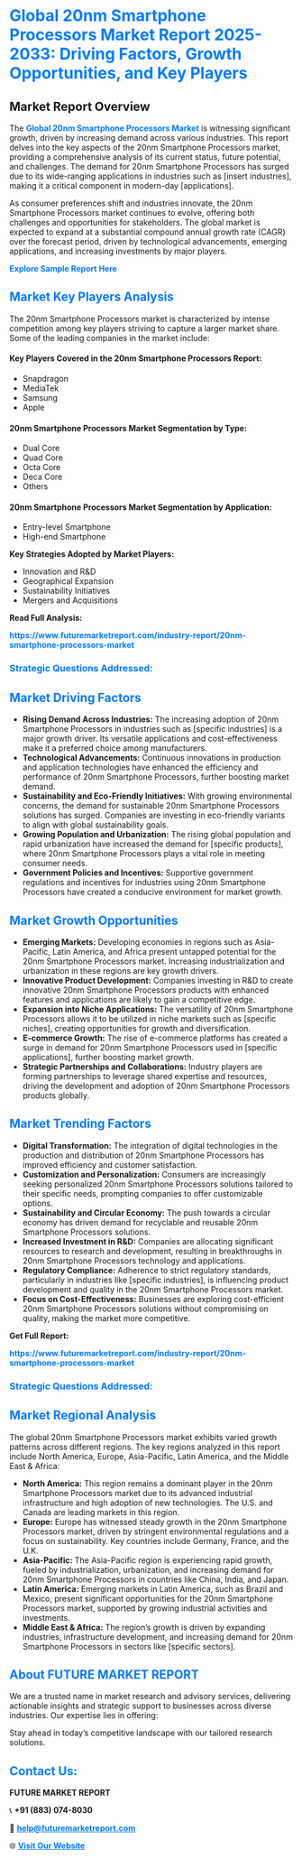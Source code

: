 <h1 style="color: #007BFF;">Global 20nm Smartphone Processors Market Report 2025-2033: Driving Factors, Growth Opportunities, and Key Players</h1>

<section id="overview">
<h2>Market Report Overview</h2>
<p>The <a href="https://www.futuremarketreport.com/industry-report/20nm-smartphone-processors-market" style="color: #007BFF; text-decoration: none;"><strong>Global 20nm Smartphone Processors Market</strong></a> is witnessing significant growth, driven by increasing demand across various industries. This report delves into the key aspects of the 20nm Smartphone Processors market, providing a comprehensive analysis of its current status, future potential, and challenges. The demand for 20nm Smartphone Processors has surged due to its wide-ranging applications in industries such as [insert industries], making it a critical component in modern-day [applications].</p>
<p>As consumer preferences shift and industries innovate, the 20nm Smartphone Processors market continues to evolve, offering both challenges and opportunities for stakeholders. The global market is expected to expand at a substantial compound annual growth rate (CAGR) over the forecast period, driven by technological advancements, emerging applications, and increasing investments by major players.</p>
</section>

<section id="overview">
<p><a href="https://www.futuremarketreport.com/request-sample/reportId=76391" style="color: #007BFF; text-decoration: none;"><strong>Explore Sample Report Here</strong></a></p>
</section>

<section id="key-players">
<h2 style="color: #007BFF;">Market Key Players Analysis</h2>
<p>The 20nm Smartphone Processors market is characterized by intense competition among key players striving to capture a larger market share. Some of the leading companies in the market include:</p>
<h4>Key Players Covered in the 20nm Smartphone Processors Report:</h4>
<ul><li>Snapdragon</li><li>MediaTek</li><li>Samsung</li><li>Apple</li></ul>
<h4>20nm Smartphone Processors Market Segmentation by Type:</h4>
<ul><li>Dual Core</li><li>Quad Core</li><li>Octa Core</li><li>Deca Core</li><li>Others</li></ul>

<h4>20nm Smartphone Processors Market Segmentation by Application:</h4>
<ul><li>Entry-level Smartphone</li><li>High-end Smartphone</li></ul>
<p><strong>Key Strategies Adopted by Market Players:</strong></p>
<ul>
<li>Innovation and R&D</li>
<li>Geographical Expansion</li>
<li>Sustainability Initiatives</li>
<li>Mergers and Acquisitions</li>
</ul>
</section>

<section>
<p><strong>Read Full Analysis: </strong></p><a href="https://www.futuremarketreport.com/industry-report/20nm-smartphone-processors-market" style="color: #007BFF; text-decoration: none;"><strong>https://www.futuremarketreport.com/industry-report/20nm-smartphone-processors-market</strong></a>
<h3 style="color: #007BFF;">Strategic Questions Addressed:</h3>
</section>

<section id="driving-factors">
<h2 style="color: #007BFF;">Market Driving Factors</h2>
<ul>
<li><strong>Rising Demand Across Industries:</strong> The increasing adoption of 20nm Smartphone Processors in industries such as [specific industries] is a major growth driver. Its versatile applications and cost-effectiveness make it a preferred choice among manufacturers.</li>
<li><strong>Technological Advancements:</strong> Continuous innovations in production and application technologies have enhanced the efficiency and performance of 20nm Smartphone Processors, further boosting market demand.</li>
<li><strong>Sustainability and Eco-Friendly Initiatives:</strong> With growing environmental concerns, the demand for sustainable 20nm Smartphone Processors solutions has surged. Companies are investing in eco-friendly variants to align with global sustainability goals.</li>
<li><strong>Growing Population and Urbanization:</strong> The rising global population and rapid urbanization have increased the demand for [specific products], where 20nm Smartphone Processors plays a vital role in meeting consumer needs.</li>
<li><strong>Government Policies and Incentives:</strong> Supportive government regulations and incentives for industries using 20nm Smartphone Processors have created a conducive environment for market growth.</li>
</ul>
</section>

<section id="growth-opportunities">
<h2 style="color: #007BFF;">Market Growth Opportunities</h2>
<ul>
<li><strong>Emerging Markets:</strong> Developing economies in regions such as Asia-Pacific, Latin America, and Africa present untapped potential for the 20nm Smartphone Processors market. Increasing industrialization and urbanization in these regions are key growth drivers.</li>
<li><strong>Innovative Product Development:</strong> Companies investing in R&D to create innovative 20nm Smartphone Processors products with enhanced features and applications are likely to gain a competitive edge.</li>
<li><strong>Expansion into Niche Applications:</strong> The versatility of 20nm Smartphone Processors allows it to be utilized in niche markets such as [specific niches], creating opportunities for growth and diversification.</li>
<li><strong>E-commerce Growth:</strong> The rise of e-commerce platforms has created a surge in demand for 20nm Smartphone Processors used in [specific applications], further boosting market growth.</li>
<li><strong>Strategic Partnerships and Collaborations:</strong> Industry players are forming partnerships to leverage shared expertise and resources, driving the development and adoption of 20nm Smartphone Processors products globally.</li>
</ul>
</section>

<section id="trending-factors">
<h2 style="color: #007BFF;">Market Trending Factors</h2>
<ul>
<li><strong>Digital Transformation:</strong> The integration of digital technologies in the production and distribution of 20nm Smartphone Processors has improved efficiency and customer satisfaction.</li>
<li><strong>Customization and Personalization:</strong> Consumers are increasingly seeking personalized 20nm Smartphone Processors solutions tailored to their specific needs, prompting companies to offer customizable options.</li>
<li><strong>Sustainability and Circular Economy:</strong> The push towards a circular economy has driven demand for recyclable and reusable 20nm Smartphone Processors solutions.</li>
<li><strong>Increased Investment in R&D:</strong> Companies are allocating significant resources to research and development, resulting in breakthroughs in 20nm Smartphone Processors technology and applications.</li>
<li><strong>Regulatory Compliance:</strong> Adherence to strict regulatory standards, particularly in industries like [specific industries], is influencing product development and quality in the 20nm Smartphone Processors market.</li>
<li><strong>Focus on Cost-Effectiveness:</strong> Businesses are exploring cost-efficient 20nm Smartphone Processors solutions without compromising on quality, making the market more competitive.</li>
</ul>
</section>

<section>
<p><strong>Get Full Report: </strong></p><a href="https://www.futuremarketreport.com/industry-report/20nm-smartphone-processors-market" style="color: #007BFF; text-decoration: none;"><strong>https://www.futuremarketreport.com/industry-report/20nm-smartphone-processors-market</strong></a>
<h3 style="color: #007BFF;">Strategic Questions Addressed:</h3>
</section>


<section id="regional-analysis">
<h2 style="color: #007BFF;">Market Regional Analysis</h2>
<p>The global 20nm Smartphone Processors market exhibits varied growth patterns across different regions. The key regions analyzed in this report include North America, Europe, Asia-Pacific, Latin America, and the Middle East & Africa:</p>
<ul>
<li><strong>North America:</strong> This region remains a dominant player in the 20nm Smartphone Processors market due to its advanced industrial infrastructure and high adoption of new technologies. The U.S. and Canada are leading markets in this region.</li>
<li><strong>Europe:</strong> Europe has witnessed steady growth in the 20nm Smartphone Processors market, driven by stringent environmental regulations and a focus on sustainability. Key countries include Germany, France, and the U.K.</li>
<li><strong>Asia-Pacific:</strong> The Asia-Pacific region is experiencing rapid growth, fueled by industrialization, urbanization, and increasing demand for 20nm Smartphone Processors in countries like China, India, and Japan.</li>
<li><strong>Latin America:</strong> Emerging markets in Latin America, such as Brazil and Mexico, present significant opportunities for the 20nm Smartphone Processors market, supported by growing industrial activities and investments.</li>
<li><strong>Middle East & Africa:</strong> The region’s growth is driven by expanding industries, infrastructure development, and increasing demand for 20nm Smartphone Processors in sectors like [specific sectors].</li>
</ul>
</section>

<footer>
<h2 style="color: #007BFF;">About FUTURE MARKET REPORT</h2>
<p>We are a trusted name in market research and advisory services, delivering actionable insights and strategic support to businesses across diverse industries. Our expertise lies in offering:</p>

<p>Stay ahead in today’s competitive landscape with our tailored research solutions.</p>

<h2 style="color: #007BFF;">Contact Us:</h2>
<p><strong>FUTURE MARKET REPORT</strong></p>
<p>📞 <strong>+91 (883) 074-8030</strong></p>
<p>📧 <strong><a href="mailto:help@futuremarketreport.com" style="color: #007BFF;">help@futuremarketreport.com</a></strong></p>
<p>🌐 <strong><a href="https://www.futuremarketreport.com/" style="color: #007BFF;">Visit Our Website</a></strong></p>
</footer>